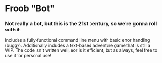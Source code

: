 # Froob "Bot"
### Not really a bot, but this is the 21st century, so we're gonna roll with it.

Includes a fully-functional command line menu with basic error handling (buggy). Additionally includes a text-based adventure game that is still a WIP. The code isn't written well, nor is it efficient, but as always, feel free to use it for personal use!
